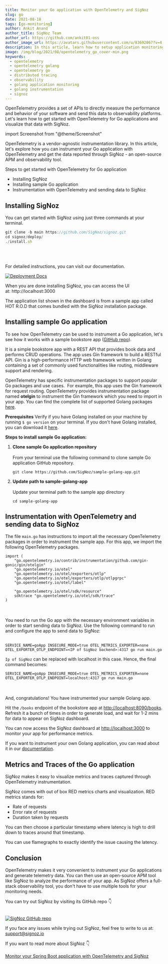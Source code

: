 ```yaml
---
title: Monitor your Go application with OpenTelemetry and SigNoz
slug: go
date: 2021-08-18
tags: [go-monitoring]
author: Ankit Anand
author_title: SigNoz Team
author_url: https://github.com/ankit01-oss
author_image_url: https://avatars.githubusercontent.com/u/83692067?v=4
description: In this article, learn how to setup application monitoring for Go applications with OpenTelemetry and SigNoz.
image: /img/blog/2021/08/opentelemetry_go_cover-min.png
keywords:
  - opentelemetry
  - opentelemetry golang
  - opentelemetry go
  - distributed tracing
  - observability
  - golang application monitoring
  - golang instrumentation
  - signoz
---
```


<head>
  <link rel="canonical" href="https://signoz.io/opentelemetry/go/"/>
</head>

OpenTelemetry provides a set of APIs to directly measure the performance and behavior of your software and send this data to observability platforms. Let's learn how to get started with OpenTelemetry for Go applications and visualize that data with SigNoz.

<!--truncate-->

import Screenshot from "@theme/Screenshot"

<Screenshot
  alt="Monitor your Go applications with SigNoz"
  height={500}
  src="/img/blog/2021/08/opentelemetry_go_cover-min.png"
  width={700}
/>

OpenTelemetry is a vendor-agnostic instrumentation library. In this article, let's explore how you can instrument your Go application with OpenTelemetry and get the data reported through SigNoz - an open-source APM and observability tool.

Steps to get started with OpenTelemetry for Go application

- Installing SigNoz
- Installing sample Go application
- Instrumentation with OpenTelemetry and sending data to SigNoz

## Installing SigNoz

You can get started with SigNoz using just three commands at your terminal.

```jsx
git clone -b main https://github.com/SigNoz/signoz.git
cd signoz/deploy/
./install.sh
```
<br></br>

For detailed instructions, you can visit our documentation.

[![Deployment Docs](/img/blog/common/deploy_docker_documentation.webp)](https://signoz.io/docs/deployment/docker/?utm_source=blog&utm_medium=opentelemetry_go)

When you are done installing SigNoz, you can access the UI at: http://localhost:3000

The application list shown in the dashboard is from a sample app called HOT R.O.D that comes bundled with the SigNoz installation package.

<Screenshot
  alt="SigNoz dashboard"
  height={500}
  src="/img/blog/common/signoz_dashboard_homepage.png"
  title="SigNoz dashboard"
  width={700}
/>

## Installing sample Go application

To see how OpenTelemetry can be used to instrument a Go application, let's see how it works with a sample bookstore app ([GitHub repo](https://github.com/SigNoz/sample-golang-app)).

It is a simple bookstore app with a REST API that provides book data and performs CRUD operations. The app uses Gin framework to build a RESTful API. Gin is a high-performance HTTP web framework written in Golang containing a set of commonly used functionalities like routing, middleware support and rendering.

OpenTelemetry has specific instrumentation packages to support popular Go packages and use cases.  For example, this app uses the Gin framework for request routing. OpenTelemetry provides instrumentation package named **otelgin** to instrument the Gin framework which you need to import in your app. You can find the complete list of supported Golang packages [here](https://github.com/open-telemetry/opentelemetry-go-contrib/tree/main/instrumentation).

**Prerequisites**
Verify if you have Golang installed on your machine by running `$ go version` on your terminal. If you don't have Golang installed, you can download it [here](https://golang.org/doc/install).

**Steps to install sample Go application:**

1. **Clone sample Go application repository**<br></br>
   From your terminal use the following command to clone sample Go application GitHub repository.
   ```
   git clone https://github.com/SigNoz/sample-golang-app.git
   ```
2. **Update path to sample-golang-app**<br></br>
   Update your terminal path to the sample app directory

   ```
   cd sample-golang-app
   ```


## Instrumentation with OpenTelemetry and sending data to SigNoz

The file `main.go` has instructions to import all the necessary OpenTelemetry packages in order to instrument the sample app. For this app, we import the following OpenTelemetry packages.

```
import (
	"go.opentelemetry.io/contrib/instrumentation/github.com/gin-gonic/gin/otelgin"
	"go.opentelemetry.io/otel"
	"go.opentelemetry.io/otel/exporters/otlp"
	"go.opentelemetry.io/otel/exporters/otlp/otlpgrpc"
	"go.opentelemetry.io/otel/label"

	"go.opentelemetry.io/otel/sdk/resource"
	sdktrace "go.opentelemetry.io/otel/sdk/trace"
)
```

<br></br>You need to run the Go app with the necessary environment variables in order to start sending data to SigNoz. Use the following command to run and configure the app to send data to SigNoz:<br></br>

```
SERVICE_NAME=goApp INSECURE_MODE=true OTEL_METRICS_EXPORTER=none OTEL_EXPORTER_OTLP_ENDPOINT=<IP of SigNoz backend>:4317 go run main.go
```

`Ip of SigNoz` can be replaced with localhost in this case. Hence, the final command becomes:

```
SERVICE_NAME=goApp INSECURE_MODE=true OTEL_METRICS_EXPORTER=none OTEL_EXPORTER_OTLP_ENDPOINT=localhost:4317 go run main.go
```

<br></br>And, congratulations! You have instrumented your sample Golang app. 

Hit the `/books` endpoint of the bookstore app at [http://localhost:8090/books](http://localhost:8090/books). Refresh it a bunch of times in order to generate load, and wait for 1-2 mins for data to appear on SigNoz dashboard.

 <Screenshot
   alt="Sample Go app"
   height={500}
   src="/img/blog/2021/08/opentelemetry_go_sample_app.png"
   title="/books endpoint of our bookstore app"
   width={700}
   />

You can now access the SigNoz dashboard at [http://localhost:3000](http://localhost:3000) to monitor your app for performance metrics.

<Screenshot
   alt="Sample Go app in the list of applications monitored by SigNoz"
   height={500}
   src="/img/blog/2021/08/opentelemetry_go_app_list.png"
   title="Sample Golang app appears in the list of application"
   width={700}
/>

If you want to instrument your own Golang application, you can read about it in our [documentation](https://signoz.io/docs/instrumentation/golang/#instrumentation-of-a-sample-golang-application).

## Metrics and Traces of the Go application

SigNoz makes it easy to visualize metrics and traces captured through OpenTelemetry instrumentation.

SigNoz comes with out of box RED metrics charts and visualization. RED metrics stands for:

- Rate of requests
- Error rate of requests
- Duration taken by requests

<Screenshot
  alt="SigNoz charts and visualization"
  height={500}
  src="/img/blog/common/signoz_charts_application_metrics.png"
  title="Measure things like application latency, requests per sec, error percentage and see your top endpoints"
  width={700}
/>

You can then choose a particular timestamp where latency is high to drill down to traces around that timestamp.

<Screenshot
      alt="See traces, and apply powerful filters on trace data"
      height={500}
      src="/img/blog/common/signoz_list_of_traces_hc.png"
      title="View of traces at a particular timestamp"
      width={700}
/>

You can use flamegraphs to exactly identify the issue causing the latency.

<Screenshot
      alt="Flamegraphs for distributed tracing"
      height={500}
      src="/img/blog/common/signoz_flamegraphs.png"
      title="Flamegraphs showing exact duration taken by each spans - a concept of distributed tracing"
      width={700}
/>

## Conclusion

OpenTelemetry makes it very convenient to instrument your Go applications and generate telemetry data. You can then use an open-source APM tool like SigNoz to analyze the performance of your app. As SigNoz offers a full-stack observability tool, you don't have to use multiple tools for your monitoring needs.

You can try out SigNoz by visiting its GitHub repo 👇<br></br>

[![SigNoz GitHub repo](/img/blog/common/signoz_github.png)](https://github.com/SigNoz/signoz)

If you face any issues while trying out SigNoz, feel free to write to us at: support@signoz.io

If you want to read more about SigNoz 👇<br></br>
[Monitor your Spring Boot application with OpenTelemetry and SigNoz](https://signoz.io/blog/opentelemetry-spring-boot/)
